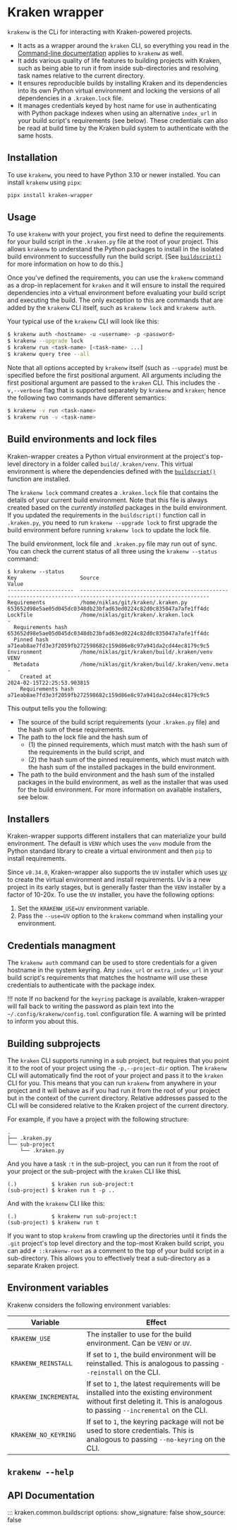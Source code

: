 # Kraken wrapper

`krakenw` is the CLi for interacting with Kraken-powered projects.

* It acts as a wrapper around the `kraken` CLI, so everything you read in the [Command-line documentation](./cli/kraken.md) applies to `krakenw` as well.
* It adds various quality of life features to building projects with Kraken, such as being able to run it from inside sub-directories and resolving task names relative to the current directory.
* It ensures reproducible builds by installing Kraken and its dependencies into its own Python virtual environment and locking the versions of all dependencies in a `.kraken.lock` file.
* It manages credentials keyed by host name for use in authenticating with Python package indexes when using an alternative `index_url` in your build script's requirements (see below). These credentials can also be read at build time by the Kraken build system to authenticate with the same hosts.

## Installation

To use `krakenw`, you need to have Python 3.10 or newer installed. You can install `krakenw` using `pipx`:

```bash
pipx install kraken-wrapper
```

## Usage

To use `krakenw` with your project, you first need to define the requirements for your build script in the `.kraken.py` file at the root of your project. This allows `krakenw` to understand the Python packages to install in the isolated build environment to successfully run the build script. [See [`buildscript()`](#kraken.common.buildscript) for more information on how to do this.]

Once you've defined the requirements, you can use the `krakenw` command as a drop-in replacement for `kraken` and it will ensure to install the required dependencies into a virtual environment before evaluating your build script and executing the build. The only exception to this are commands that are added by the `krakenw` CLI itself, such as `krakenw lock` and `krakenw auth`.

Your typical use of the `krakenw` CLI will look like this:

```bash
$ krakenw auth <hostname> -u <username> -p <password>
$ krakenw --upgrade lock
$ krakenw run <task-name> [<task-name> ...]
$ krakenw query tree --all
```

Note that all options accepted by `krakenw` itself (such as `--upgrade`) must be specified before the first positional argument. All arguments including the first positional argument are passed to the `kraken` CLI. This includes the `-v,--verbose` flag that is supported separately by `krakenw` and `kraken`; hence the following two commands have different semantics:

```bash
$ krakenw -v run <task-name>
$ krakenw run -v <task-name>
```

## Build environments and lock files

Kraken-wrapper creates a Python virtual environment at the project's top-level directory in a folder called `build/.kraken/venv`. This virtual environment is where the dependencies defined with the [`buildscript()`](#kraken.common.buildscript) function are installed.

The `krakenw lock` command creates a `.kraken.lock` file that contains the details of your current build environment. Note that this file is always created based on the _currently installed_ packages in the build environment. If you updated the requirements in the `buildscript()` function call in `.kraken.py`, you need to run `krakenw --upgrade lock` to first upgrade the build environment before running `krakenw lock` to update the lock file.

The build environment, lock file and `.kraken.py` file may run out of sync. You can check the current status of all three using the `krakenw --status` command:

```
$ krakenw --status
Key                    Source                                           Value                                                           
---------------------  -----------------------------------------------  ----------------------------------------------------------------
Requirements           /home/niklas/git/kraken/.kraken.py               653652d98e5ae05d045dc0348db23bfad63ed0224c82d0c835047a7afe1ff4dc
Lockfile               /home/niklas/git/kraken/.kraken.lock             -                                                               
  Requirements hash                                                     653652d98e5ae05d045dc0348db23bfad63ed0224c82d0c835047a7afe1ff4dc
  Pinned hash                                                           a71eab8ae7fd3e3f2059fb272598682c159d86e8c97a941da2cd44ec8179c9c5
Environment            /home/niklas/git/kraken/build/.kraken/venv       VENV                                                            
  Metadata             /home/niklas/git/kraken/build/.kraken/venv.meta  -                                                               
    Created at                                                          2024-02-15T22:25:53.903815                                      
    Requirements hash                                                   a71eab8ae7fd3e3f2059fb272598682c159d86e8c97a941da2cd44ec8179c9c5
```

This output tells you the following:

* The source of the build script requirements (your `.kraken.py` file) and the hash sum of these requirements.
* The path to the lock file and the hash sum of
    * (1) the pinned requirements, which must match with the hash sum of the requirements in the build script, and
    * (2) the hash sum of the pinned requirements, which must match with the hash sum of the installed packages in the build environment.
* The path to the build environment and the hash sum of the installed packages in the build environment, as well as the
    installer that was used for the build environment. For more information on available installers, see below.

## Installers

Kraken-wrapper supports different installers that can materialize your build environment. The default is `VENV` which uses the `venv` module from the Python standard library to create a virtual environment and then `pip` to install requirements.

Since `v0.34.0`, Kraken-wrapper also supports the `UV` installer which uses [uv](https://astral.sh/blog/uv) to create the virtual environment and install requirements. Uv is a new project in its early stages, but is generally faster than the `VENV` installer by a factor of 10-20x. To use the `UV` installer, you have the following options:

1. Set the `KRAKENW_USE=UV` environment variable.
2. Pass the `--use=UV` option to the `krakenw` command when installing your environment.

## Credentials managment

The `krakenw auth` command can be used to store credentials for a given hostname in the system keyring. Any `index_url` or `extra_index_url` in your build script's requirements that matches the hostname will use these credentials to authenticate with the package index.

!!! note
    If no backend for the `keyring` package is available, kraken-wrapper will fall back to writing the password as plain text into the `~/.config/krakenw/config.toml` configuration file. A warning will be printed to inform you about this.

## Building subprojects

The `kraken` CLI supports running in a sub project, but requires that you point it to the root of your project using
the `-p,--project-dir` option. The `krakenw` CLI will automatically find the root of your project and pass it to the
`kraken` CLI for you. This means that you can run `krakenw` from anywhere in your project and it will behave as if you
had run it from the root of your project but in the context of the current directory. Relative addresses passed to the
CLI will be considered relative to the Kraken project of the current directory.

For example, if you have a project with the following structure:

    .
    ├── .kraken.py
    └── sub-project
        └── .kraken.py

And you have a task `:t` in the sub-project, you can run it from the root of your project or the sub-project with
the `kraken` CLI like thisL

    (.)           $ kraken run sub-project:t
    (sub-project) $ kraken run t -p ..

And with the `krakenw` CLI like this:

    (.)           $ krakenw run sub-project:t
    (sub-project) $ krakenw run t

If you want to stop `krakenw` from crawling up the directories until it finds the `.git` project's top level directory
and the top-most Kraken build script, you can add `# ::krakenw-root` as a comment to the top of your build script in
a sub-directory. This allows you to effectively treat a sub-directory as a separate Kraken project.

## Environment variables

Krakenw considers the following environment variables:

| Variable | Effect |
| -------- | ------ |
| `KRAKENW_USE` | The installer to use for the build environment. Can be `VENV` or `UV`. |
| `KRAKENW_REINSTALL` | If set to `1`, the build environment will be reinstalled. This is analogous to passing `--reinstall` on the CLI. |
| `KRAKENW_INCREMENTAL` | If set to `1`, the latest requirements will be installed into the existing environment without first deleting it. This is analogous to passing `--incremental` on the CLI. |
| `KRAKENW_NO_KEYRING` | If set to `1`, the keyring package will not be used to store credentials. This is analogous to passing `--no-keyring` on the CLI. |

## `krakenw --help`

<!-- runcmd code: krakenw --help | sed -r "s/\x1B\[([0-9]{1,3}(;[0-9]{1,2})?)?[mGK]//g" -->
<!-- end runcmd -->

## API Documentation

::: kraken.common.buildscript
    options:
      show_signature: false
      show_source: false
